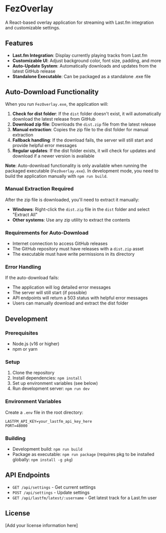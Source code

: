 # FezOverlay

A React-based overlay application for streaming with Last.fm integration and customizable settings.

## Features

- **Last.fm Integration**: Display currently playing tracks from Last.fm
- **Customizable UI**: Adjust background color, font size, padding, and more
- **Auto-Update System**: Automatically downloads and updates from the latest GitHub release
- **Standalone Executable**: Can be packaged as a standalone .exe file

## Auto-Download Functionality

When you run `FezOverlay.exe`, the application will:

1. **Check for dist folder**: If the `dist` folder doesn't exist, it will automatically download the latest release from GitHub
2. **Download zip file**: Downloads the `dist.zip` file from the latest release
3. **Manual extraction**: Copies the zip file to the dist folder for manual extraction
4. **Fallback handling**: If the download fails, the server will still start and provide helpful error messages
5. **Regular updates**: If the dist folder exists, it will check for updates and download if a newer version is available

**Note**: Auto-download functionality is only available when running the packaged executable (`FezOverlay.exe`). In development mode, you need to build the application manually with `npm run build`.

### Manual Extraction Required

After the zip file is downloaded, you'll need to extract it manually:
- **Windows**: Right-click the `dist.zip` file in the `dist` folder and select "Extract All"
- **Other systems**: Use any zip utility to extract the contents

### Requirements for Auto-Download

- Internet connection to access GitHub releases
- The GitHub repository must have releases with a `dist.zip` asset
- The executable must have write permissions in its directory

### Error Handling

If the auto-download fails:
- The application will log detailed error messages
- The server will still start (if possible)
- API endpoints will return a 503 status with helpful error messages
- Users can manually download and extract the dist folder

## Development

### Prerequisites

- Node.js (v16 or higher)
- npm or yarn

### Setup

1. Clone the repository
2. Install dependencies: `npm install`
3. Set up environment variables (see below)
4. Run development server: `npm run dev`

### Environment Variables

Create a `.env` file in the root directory:

```
LASTFM_API_KEY=your_lastfm_api_key_here
PORT=48000
```

### Building

- Development build: `npm run build`
- Package as executable: `npm run package` (requires pkg to be installed globally: `npm install -g pkg`)

## API Endpoints

- `GET /api/settings` - Get current settings
- `POST /api/settings` - Update settings
- `GET /api/lastfm/latest/:username` - Get latest track for a Last.fm user

## License

[Add your license information here]
